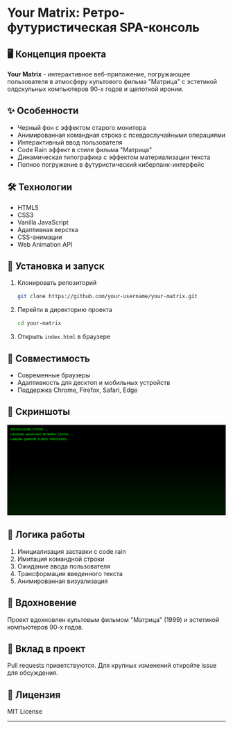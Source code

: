 # Your Matrix: Ретро-футуристическая SPA-консоль

## 🖥️ Концепция проекта

**Your Matrix** - интерактивное веб-приложение, погружающее пользователя в атмосферу культового фильма "Матрица" с эстетикой олдскульных компьютеров 90-х годов и щепоткой иронии.

## ✨ Особенности

- Черный фон с эффектом старого монитора
- Анимированная командная строка с псевдослучайными операциями
- Интерактивный ввод пользователя
- Code Rain эффект в стиле фильма "Матрица"
- Динамическая типографика с эффектом материализации текста
- Полное погружение в футуристический киберпанк-интерфейс

## 🛠 Технологии

- HTML5
- CSS3
- Vanilla JavaScript
- Адаптивная верстка
- CSS-анимации
- Web Animation API

## 🚀 Установка и запуск

1. Клонировать репозиторий
   ```bash
   git clone https://github.com/your-username/your-matrix.git
   ```

2. Перейти в директорию проекта
   ```bash
   cd your-matrix
   ```

3. Открыть `index.html` в браузере

## 📱 Совместимость

- Современные браузеры
- Адаптивность для десктоп и мобильных устройств
- Поддержка Chrome, Firefox, Safari, Edge

## 🎨 Скриншоты

![Matrix Interface Preview](/screenshots/matrix-preview.png)

## 🤖 Логика работы

1. Инициализация заставки с code rain
2. Имитация командной строки
3. Ожидание ввода пользователя
4. Трансформация введенного текста
5. Анимированная визуализация

## 🌟 Вдохновение

Проект вдохновлен культовым фильмом "Матрица" (1999) и эстетикой компьютеров 90-х годов.

## 🤝 Вклад в проект

Pull requests приветствуются. Для крупных изменений откройте issue для обсуждения.

## 📝 Лицензия

MIT License

---
